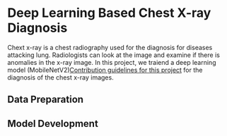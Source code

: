 # Deep Learning Based Chest X-ray Diagnosis

Chext x-ray is a chest radiography used for the diagnosis for diseases attacking lung. Radiologists can look at the image and examine if there is anomalies in the x-ray image. In this project, we traiend a deep learning model (MobileNetV2)[Contribution guidelines for this project](docs/CONTRIBUTING.md) for the diagnosis of the chest x-ray images.
## Data Preparation

## Model Development

